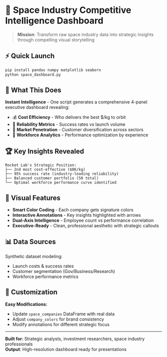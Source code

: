 # 🚀 Space Industry Competitive Intelligence Dashboard

> **Mission**: Transform raw space industry data into strategic insights through compelling visual storytelling

## ⚡ Quick Launch

```bash
pip install pandas numpy matplotlib seaborn
python space_dashboard.py
```

## 🎯 What This Does

**Instant Intelligence** - One script generates a comprehensive 4-panel executive dashboard revealing:

- 💰 **Cost Efficiency** - Who delivers the best $/kg to orbit
- 🎯 **Reliability Metrics** - Success rates vs launch volume
- 👥 **Market Penetration** - Customer diversification across sectors  
- 🧠 **Workforce Analytics** - Performance optimization by experience

## 🏆 Key Insights Revealed

```
Rocket Lab's Strategic Position:
├── 2nd most cost-effective ($8K/kg)
├── 95% success rate (industry-leading reliability)
├── Balanced customer portfolio (50 total)
└── Optimal workforce performance curve identified
```

## 🎨 Visual Features

- **Smart Color Coding** - Each company gets signature colors
- **Interactive Annotations** - Key insights highlighted with arrows
- **Dual-Axis Intelligence** - Employee count vs performance correlation
- **Executive-Ready** - Clean, professional aesthetic with strategic callouts

## 📊 Data Sources

Synthetic dataset modeling:
- Launch costs & success rates
- Customer segmentation (Gov/Business/Research)
- Workforce performance metrics

## 🔧 Customization

**Easy Modifications:**
- Update `space_companies` DataFrame with real data
- Adjust `company_colors` for brand consistency
- Modify annotations for different strategic focus

---

**Built for**: Strategic analysts, investment researchers, space industry professionals  
**Output**: High-resolution dashboard ready for presentations
